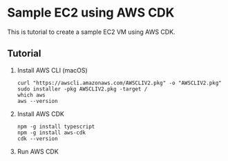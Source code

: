 # Sample EC2 using AWS CDK

This is tutorial to create a sample EC2 VM using AWS CDK.

## Tutorial
1. Install AWS CLI (macOS)
    ```
    curl "https://awscli.amazonaws.com/AWSCLIV2.pkg" -o "AWSCLIV2.pkg"
    sudo installer -pkg AWSCLIV2.pkg -target /
    which aws
    aws --version
    ```
1. Install AWS CDK
    ```
    npm -g install typescript
    npm -g install aws-cdk
    cdk --version
    ```
3. Run AWS CDK